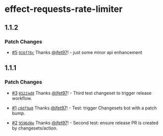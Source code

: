 # effect-requests-rate-limiter

## 1.1.2

### Patch Changes

- [#5](https://github.com/jfet97/effect-requests-rate-limiter/pull/5) [`916f76c`](https://github.com/jfet97/effect-requests-rate-limiter/commit/916f76c95f8292bdd34ebfe378ab0af111def613) Thanks [@jfet97](https://github.com/jfet97)! - just some minor api enhancement

## 1.1.1

### Patch Changes

- [#3](https://github.com/jfet97/effect-requests-rate-limiter/pull/3) [`8522ad8`](https://github.com/jfet97/effect-requests-rate-limiter/commit/8522ad884e6b8efbdc5609c0f41728d8de366d88) Thanks [@jfet97](https://github.com/jfet97)! - Third test changeset to trigger release workflow.

- [#1](https://github.com/jfet97/effect-requests-rate-limiter/pull/1) [`c0df9a8`](https://github.com/jfet97/effect-requests-rate-limiter/commit/c0df9a8d0d6873f49d5c9e64617f74c438f28ab1) Thanks [@jfet97](https://github.com/jfet97)! - Test: trigger Changesets bot with a patch bump.

- [#2](https://github.com/jfet97/effect-requests-rate-limiter/pull/2) [`9596d8e`](https://github.com/jfet97/effect-requests-rate-limiter/commit/9596d8ecd263389abb73a5a0072eecc91c0a5f0c) Thanks [@jfet97](https://github.com/jfet97)! - Second test: ensure release PR is created by changesets/action.
